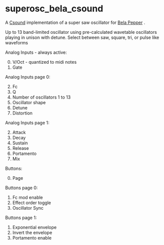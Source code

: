 # superosc_bela_csound

A [Csound](https://csound.com) implementation of a super saw oscillator for [Bela Pepper](https://learn.bela.io/products/modular/pepper/) .

Up to 13 band-limited oscillator using pre-calculated wavetable oscillators playing in unison with detune.
Select between saw, square, tri, or pulse like waveforms

Analog Inputs - always active:

  0. V/Oct - quantized to midi notes  
  1. Gate

Analog Inputs page 0:  

  2. Fc 
  3. Q
  4. Number of oscillators 1 to 13
  5. Oscillator shape
  6. Detune
  7. Distortion

Analog Inputs page 1:  

  2. Attack 
  3. Decay
  4. Sustain
  5. Release
  6. Portamento
  7. Mix


Buttons:
  
  0. Page

Buttons page 0:  
  1. Fc mod enable
  2. Effect order toggle
  3. Oscillator Sync

Buttons page 1:  
  1. Exponential envelope
  2. Invert the envelope
  3. Portamento enable

